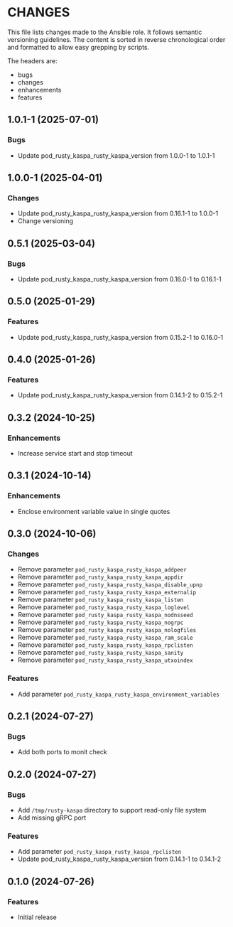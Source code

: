 # CHANGES

This file lists changes made to the Ansible role. It follows semantic versioning
guidelines. The content is sorted in reverse chronological order and formatted
to allow easy grepping by scripts.

The headers are:
- bugs
- changes
- enhancements
- features

## 1.0.1-1 (2025-07-01)

### Bugs

- Update pod_rusty_kaspa_rusty_kaspa_version from 1.0.0-1 to 1.0.1-1

## 1.0.0-1 (2025-04-01)

### Changes

- Update pod_rusty_kaspa_rusty_kaspa_version from 0.16.1-1 to 1.0.0-1
- Change versioning

## 0.5.1 (2025-03-04)

### Bugs

- Update pod_rusty_kaspa_rusty_kaspa_version from 0.16.0-1 to 0.16.1-1

## 0.5.0 (2025-01-29)

### Features

- Update pod_rusty_kaspa_rusty_kaspa_version from 0.15.2-1 to 0.16.0-1

## 0.4.0 (2025-01-26)

### Features

- Update pod_rusty_kaspa_rusty_kaspa_version from 0.14.1-2 to 0.15.2-1

## 0.3.2 (2024-10-25)

### Enhancements

- Increase service start and stop timeout

## 0.3.1 (2024-10-14)

### Enhancements

- Enclose environment variable value in single quotes

## 0.3.0 (2024-10-06)

### Changes

- Remove parameter `pod_rusty_kaspa_rusty_kaspa_addpeer`
- Remove parameter `pod_rusty_kaspa_rusty_kaspa_appdir`
- Remove parameter `pod_rusty_kaspa_rusty_kaspa_disable_upnp`
- Remove parameter `pod_rusty_kaspa_rusty_kaspa_externalip`
- Remove parameter `pod_rusty_kaspa_rusty_kaspa_listen`
- Remove parameter `pod_rusty_kaspa_rusty_kaspa_loglevel`
- Remove parameter `pod_rusty_kaspa_rusty_kaspa_nodnsseed`
- Remove parameter `pod_rusty_kaspa_rusty_kaspa_nogrpc`
- Remove parameter `pod_rusty_kaspa_rusty_kaspa_nologfiles`
- Remove parameter `pod_rusty_kaspa_rusty_kaspa_ram_scale`
- Remove parameter `pod_rusty_kaspa_rusty_kaspa_rpclisten`
- Remove parameter `pod_rusty_kaspa_rusty_kaspa_sanity`
- Remove parameter `pod_rusty_kaspa_rusty_kaspa_utxoindex`

### Features

- Add parameter `pod_rusty_kaspa_rusty_kaspa_environment_variables`

## 0.2.1 (2024-07-27)

### Bugs

- Add both ports to monit check

## 0.2.0 (2024-07-27)

### Bugs

- Add `/tmp/rusty-kaspa` directory to support read-only file system
- Add missing gRPC port

### Features

- Add parameter `pod_rusty_kaspa_rusty_kaspa_rpclisten`
- Update pod_rusty_kaspa_rusty_kaspa_version from 0.14.1-1 to 0.14.1-2

## 0.1.0 (2024-07-26)

### Features

- Initial release
